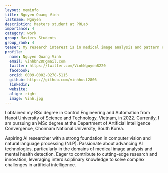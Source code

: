 ```yaml
---
layout: meminfo
title: Nguyen Quang Vinh
lastname: Nguyen
description: Masters student at PRLab
importance: 4
category: work
group: Masters Students
group_rank: 4
teaser: My research interest is in medical image analysis and pattern recognition...
profile:
  name: Nguyen Quang Vinh
  email: vinhbn28@gmail.com
  twitter: https://twitter.com/VinhNguyen8220
  facebook:
  orcid: 0009-0002-0278-5115
  github: https://github.com/vinhhust2806
  linkedin:
  website:
  align: right
  image: Vinh.jpg
---
```



I obtained my BSc degree in Control Engineering and Automation from Hanoi University of Science and Technology, Vietnam, in 2022. Currently, I am pursuing an MSc degree at the Department of Artificial Intelligence Convergence, Chonnam National University, South Korea.

Aspiring AI researcher with a strong foundation in computer vision and natural language processing (NLP). Passionate about advancing AI technologies, particularly in the domains of medical image analysis and mental health detection. Eager to contribute to cutting-edge research and innovation, leveraging interdisciplinary knowledge to solve complex challenges in artificial intelligence.

